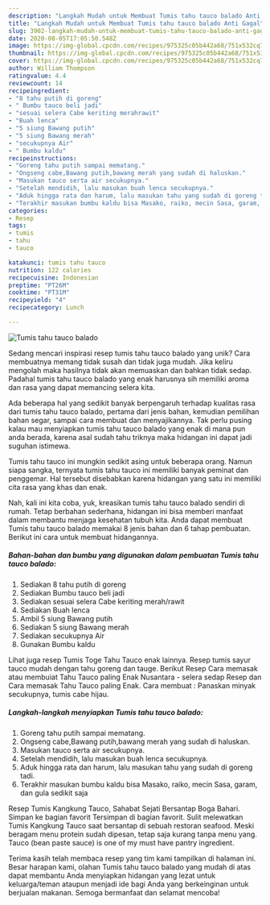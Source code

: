```yaml
---
description: "Langkah Mudah untuk Membuat Tumis tahu tauco balado Anti Gagal"
title: "Langkah Mudah untuk Membuat Tumis tahu tauco balado Anti Gagal"
slug: 3902-langkah-mudah-untuk-membuat-tumis-tahu-tauco-balado-anti-gagal
date: 2020-08-05T17:05:50.548Z
image: https://img-global.cpcdn.com/recipes/975325c05b442a68/751x532cq70/tumis-tahu-tauco-balado-foto-resep-utama.jpg
thumbnail: https://img-global.cpcdn.com/recipes/975325c05b442a68/751x532cq70/tumis-tahu-tauco-balado-foto-resep-utama.jpg
cover: https://img-global.cpcdn.com/recipes/975325c05b442a68/751x532cq70/tumis-tahu-tauco-balado-foto-resep-utama.jpg
author: William Thompson
ratingvalue: 4.4
reviewcount: 14
recipeingredient:
- "8 tahu putih di goreng"
- " Bumbu tauco beli jadi"
- "sesuai selera Cabe keriting merahrawit"
- "Buah lenca"
- "5 siung Bawang putih"
- "5 siung Bawang merah"
- "secukupnya Air"
- " Bumbu kaldu"
recipeinstructions:
- "Goreng tahu putih sampai mematang."
- "Ongseng cabe,Bawang putih,bawang merah yang sudah di haluskan."
- "Masukan tauco serta air secukupnya."
- "Setelah mendidih, lalu masukan buah lenca secukupnya."
- "Aduk hingga rata dan harum, lalu masukan tahu yang sudah di goreng tadi."
- "Terakhir masukan bumbu kaldu bisa Masako, raiko, mecin Sasa, garam, dan gula sedikit saja"
categories:
- Resep
tags:
- tumis
- tahu
- tauco

katakunci: tumis tahu tauco 
nutrition: 122 calories
recipecuisine: Indonesian
preptime: "PT26M"
cooktime: "PT31M"
recipeyield: "4"
recipecategory: Lunch

---
```



![Tumis tahu tauco balado](https://img-global.cpcdn.com/recipes/975325c05b442a68/751x532cq70/tumis-tahu-tauco-balado-foto-resep-utama.jpg)

Sedang mencari inspirasi resep tumis tahu tauco balado yang unik? Cara membuatnya memang tidak susah dan tidak juga mudah. Jika keliru mengolah maka hasilnya tidak akan memuaskan dan bahkan tidak sedap. Padahal tumis tahu tauco balado yang enak harusnya sih memiliki aroma dan rasa yang dapat memancing selera kita.

Ada beberapa hal yang sedikit banyak berpengaruh terhadap kualitas rasa dari tumis tahu tauco balado, pertama dari jenis bahan, kemudian pemilihan bahan segar, sampai cara membuat dan menyajikannya. Tak perlu pusing kalau mau menyiapkan tumis tahu tauco balado yang enak di mana pun anda berada, karena asal sudah tahu triknya maka hidangan ini dapat jadi suguhan istimewa.

Tumis tahu tauco ini mungkin sedikit asing untuk beberapa orang. Namun siapa sangka, ternyata tumis tahu tauco ini memiliki banyak peminat dan penggemar. Hal tersebut disebabkan karena hidangan yang satu ini memiliki cita rasa yang khas dan enak.


Nah, kali ini kita coba, yuk, kreasikan tumis tahu tauco balado sendiri di rumah. Tetap berbahan sederhana, hidangan ini bisa memberi manfaat dalam membantu menjaga kesehatan tubuh kita. Anda dapat membuat Tumis tahu tauco balado memakai 8 jenis bahan dan 6 tahap pembuatan. Berikut ini cara untuk membuat hidangannya.

<!--inarticleads1-->

##### Bahan-bahan dan bumbu yang digunakan dalam pembuatan Tumis tahu tauco balado:

1. Sediakan 8 tahu putih di goreng
1. Sediakan  Bumbu tauco beli jadi
1. Sediakan sesuai selera Cabe keriting merah/rawit
1. Sediakan Buah lenca
1. Ambil 5 siung Bawang putih
1. Sediakan 5 siung Bawang merah
1. Sediakan secukupnya Air
1. Gunakan  Bumbu kaldu


Lihat juga resep Tumis Toge Tahu Tauco enak lainnya. Resep tumis sayur tauco mudah dengan tahu goreng dan tauge. Berikut Resep Cara memasak atau membuiat Tahu Tauco paling Enak Nusantara - selera sedap Resep dan Cara memasak Tahu Tauco paling Enak. Cara membuat : Panaskan minyak secukupnya, tumis cabe hijau. 

<!--inarticleads2-->

##### Langkah-langkah menyiapkan Tumis tahu tauco balado:

1. Goreng tahu putih sampai mematang.
1. Ongseng cabe,Bawang putih,bawang merah yang sudah di haluskan.
1. Masukan tauco serta air secukupnya.
1. Setelah mendidih, lalu masukan buah lenca secukupnya.
1. Aduk hingga rata dan harum, lalu masukan tahu yang sudah di goreng tadi.
1. Terakhir masukan bumbu kaldu bisa Masako, raiko, mecin Sasa, garam, dan gula sedikit saja


Resep Tumis Kangkung Tauco, Sahabat Sejati Bersantap Boga Bahari. Simpan ke bagian favorit Tersimpan di bagian favorit. Sulit melewatkan Tumis Kangkung Tauco saat bersantap di sebuah restoran seafood. Meski beragam menu protein sudah dipesan, tetap saja kurang tanpa menu yang. Tauco (bean paste sauce) is one of my must have pantry ingredient. 

Terima kasih telah membaca resep yang tim kami tampilkan di halaman ini. Besar harapan kami, olahan Tumis tahu tauco balado yang mudah di atas dapat membantu Anda menyiapkan hidangan yang lezat untuk keluarga/teman ataupun menjadi ide bagi Anda yang berkeinginan untuk berjualan makanan. Semoga bermanfaat dan selamat mencoba!
